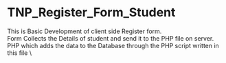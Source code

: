 # TNP_Register_Form_Student

This is Basic Development of client side Register form.\
Form Collects the Details of student and send it to the PHP file on server.\
PHP which adds the data to the Database through the PHP script written in this file \